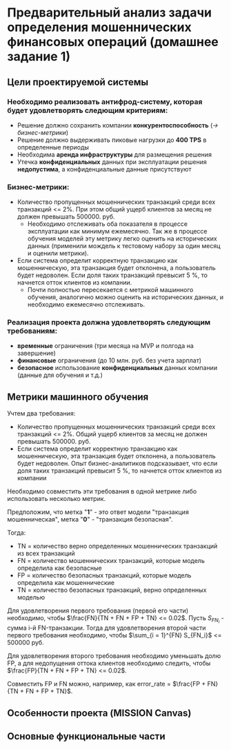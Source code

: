 # Предварительный анализ задачи определения мошеннических финансовых операций (домашнее  задание 1)

## Цели проектируемой системы

### Необходимо реализовать **антифрод-систему**, которая будет удовлетворять следющим критериям:

- Решение должно сохранить компании **конкурентоспособность** (_-> бизнес-метрики_)
- Решение должно выдерживать пиковые нагрузки до **400 TPS** в определенные периоды
- Необходима **аренда инфраструктуры** для размещения решения
- Утечка **конфиденциальных** данных при эксплуатации решения **недопустима**, а конфиденциальные данные присутствуют

### Бизнес-метрики:

- Количество пропущенных мошеннических транзакций среди всех транзакций <= 2%. При этом общий ущерб клиентов за месяц не должен превышать 500000. руб.
     - Необходимо отслеживать оба показателя в процессе эксплуатации как минимум ежемесячно. Так же в процессе обучения моделей эту метрику легко оценить на исторических данных (применили мождель к тестовому набору за один месяц и оценили метрики). 
- Если система определит корректную транзакцию как мошенническую, эта транзакция будет отклонена, а пользователь будет недоволен. Если доля таких транзакций превысит 5 %, то начнется отток клиентов из компании.
     - Почти полностью пересекается с метрикой машинного обучения, аналогично можно оценить на исторических данных, и необходимо ежемесячно отслеживать.

### Реализация проекта должна удовлетворять следующим требованиям:

- **временные** ограничения (три месяца на MVP и полгода на завершение)
- **финансовые** ограничения (до 10 млн. руб. без учета зарплат)
- **безопасное** использование **конфиденциальных** данных компании (данные для обучения и т.д.)

## Метрики машинного обучения

Учтем два требования:

- Количество пропущенных мошеннических транзакций среди всех транзакций <= 2%. Общий ущерб клиентов за месяц не должен превышать 500000. руб.
- Если система определит корректную транзакцию как мошенническую, эта транзакция будет отклонена, а пользователь будет недоволен. Опыт бизнес-аналитиков подсказывает, что если доля таких транзакций превысит 5 %, то начнется отток клиентов из компании

Необходимо совместить эти требования в одной метрике либо использовать несколько метрик.

Предположим, что метка "**1**" - это ответ модели "транзакция мошенническая", метка "**0**" - "транзакция безопасная".

Тогда:
- TN = количество верно определенных мошеннических транзакций из всех транзакций
- FN = количество мошеннических транзакций, которые модель определила как безопасные
- FP = количество безопасных транзакций, которые модель определила как мошеннические
- TN = количество безопасных транзакций, верно определенных моделью

Для удовлетворения первого требования (первой его части) необходимо, чтобы $\frac{FN}{TN + FN + FP + TN} <= 0.02$.
Пусть $S_{FN_i}$ - сумма i-й FN-транзакции. Тогда для удовлетворения второй части первого требования необходимо, чтобы $\sum_{i = 1}^{FN} S_{FN_i}$ <= 500000 руб.

Для удовлетворения второго требования необходимо уменьшать долю FP, а для недопущения оттока клиентов необходимо следить, чтобы $\frac{FP}{TN + FN + FP + TN} <= 0.02$.

Совместить FP и FN можно, например, как error_rate = $\frac{FP + FN}{TN + FN + FP + TN}$.


## Особенности проекта (MISSION Canvas)

## Основные функциональные части



